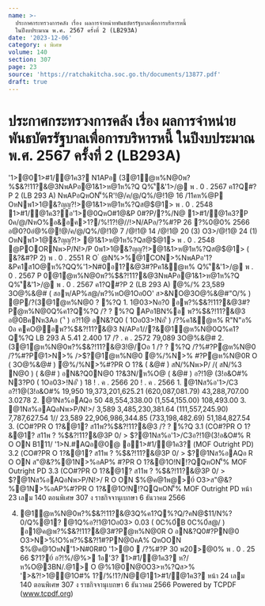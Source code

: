 ```yaml
---
name: >-
  ประกาศกระทรวงการคลัง เรื่อง ผลการจำหน่ายพันธบัตรรัฐบาลเพื่อการบริหารหนี้
  ในปีงบประมาณ พ.ศ. 2567 ครั้งที่ 2 (LB293A)
date: '2023-12-06'
category: ง พิเศษ
volume: 140
section: 307
page: 23
source: 'https://ratchakitcha.soc.go.th/documents/13877.pdf'
draft: true
---
```


# ประกาศกระทรวงการคลัง เรื่อง ผลการจำหน่ายพันธบัตรรัฐบาลเพื่อการบริหารหนี้ ในปีงบประมาณ พ.ศ. 2567 ครั้งที่ 2 (LB293A)

'1>@01>#1/@1ค3? N1APอ (3@1ํ@ห%N@0พ?%$&?!11?&@3NพAPอ@1&1>ห@1ห%?Q Q%'ี&'1>/@ พ . 0 . 2567 ค1?Q#?P 2 (LB 293 A) NพAPอQหON'็%R'!@/ค/@/Q%/@!1@ 16 /11คห%@P OหNพ1>1@&?ญญ?!>@1&1>ห@1ห%?Qส@$@1> พ . 0 . 2548 1>#1/@1ค3?อ'1>@0QหO#1@&P 0#?P/?%/N@ 1>#1/@1ค3?P 0ค/@/NหO%อ&อค>1?/%!1?!@//!>N/APอ/?%#?P 26 ?%0@0% 2566 อ@0?0อํ@%@!@/ค/@/Q%/@!1@ 7 /@!1@ 14 /@!1@ 20 (3) O3>/@!1@ 24 (1) OหNพ1>1@&?ญญ?!> @1&1>ห@1ห%?Qส@$@1> พ . 0 . 2548 @POORNพ>P/N!>/P 0พ1>1@&?ญญ?!>@1&1>ห@1ห%?Qส@$@1> ( &?&#?P 2) พ . 0 . 2551 R O ํ @N%>%@1CON>%NพAPอ'1?&Pค1ส1O@ห%?QQ%'1>N#0อ1?&@3#?Pค1&ํ@ห% Q%'ี&'1>/@ พ . 0 . 2567 P 0@1ํ@ห%N@0พ?%$&?!11?&@3NพAPอ@1&1>ห@1ห%?Q Q%'ี&'1>/@ พ . 0 . 2567 ค1?Q#?P 2 (LB 293 A) ํ@%/% 23,589 3O@%&@# ( สอห/AP%ส@/พ?%หO@1Oอ0O' ส>&NO@3O@%&@#"O/% ) @P/?(3@1ํ@ห%N@0 ? %?Q 1. 1@03>Nอ?0 อพ?%$&?!11?&@3#?Pํ@ห%N@0Q%ค1?Q%?Q /? ? %?Q APอ1BN%อ พ?%$&?!11?&@3 อ@0BคNห3Aอ ( 'ี ) อ?!1@ อN&?Q0 ( 1Oอ03>!Nอ'ี ) /?%ค1&ํ@ห% R"N"อ% 0อ คคO@อพ?%$&?!11?&@3 N/APอ1//?&@1ํ@ห%N@0Q%ค1?Q%?Q LB 293 A 5.41 2.400 17 /? . ค . 2572 79,089 3O@%&@# 2. (3@1ํ@ห%N@0พ?%$&?!11?&@3!@/Oอ 1 /? ? %?Q /?%#?Pํ@ห%N@0 /?%#?Pํ@1>N>% />$?@1ํ@ห%N@0 ํ@%/%N>% #?Pํ@ห%N@0R O ( 3O@%&@# ) ํ@%/%N>%#?PR O 1?& ( &@# ) สN/%Nพ>P/ /( สN/%3 N@0 ) ( &@# ) อN&?Q0N@0 1?&3N/ห%O@ ( &@# ) อ?!1@ (3!อ&O#% N3?P0 ( 1Oอ03>!Nอ'ี ) 18 ! . ค . 2566 20 ! . ค . 2566 1. @1Nส%อ'1>/C3 อ?!1@(3!อ&O#% 19,950 19,373,201,625.21 (620,087,081.79) 43,288,707.00 3.0278 2. @1Nส%อAQอ 50 48,554,338.00 (1,554,155.00) 108,493.00 3. @1Nส%อAQอNพ>P/N!>/ 3,589 3,485,230,381.64 (111,557,245.90) 7,787,627.54 1// 23,589 22,906,986,344.85 (733,198,482.69) 51,184,827.54 3. (CO#?PR O 1?&@1? ส11พ?%$&?!11?&@3 /? ? %?Q 3.1 (CO#?PR O 1?&@1? ส11พ ? %$&?!11?&@3P 0/ > $?@1Nส%อ'1>/C3อ?!1@(3!อ&O#% R O ON $%@ค@1พ@>0์O3>ส"@&?%@1N>%อAP%#?PR O 1?&@1O!N!?QQหON'็%(COคO@ห3?สํ@ห1?&$B111/ '1>N.#AQอ@0@ อ1>#1/@1ค3? (MOF Outright PD) 3.2 (CO#?PR O 1?&@1? ส11พ ? %$&?!11?&@3P 0/ > $?@1Nส%อAQอ R O ON ส"@&?%@1N>%อAP% #?PR O 1?&@1O!N!?QQหON'็% MOF Outright PD 3.3 (CO#?PR O 1?&@1? ส11พ ? %$&?!11?&@3P 0/ > $?@1Nส%อAQอNพ>P/N!>/ R O ON $%@ค@1พ@>0์ O3>ส"@&?%@1N>%อAP%#?PR O 1?&@1O!N!?QQหON'็% MOF Outright PD หน้า 23 เลม 140 ตอนพิเศษ 307 ง ราชกิจจานุเบกษา 6 ธันวาคม 2566

4. @1ํ@ห%N@0พ?%$&?!11?&@3Q%ค1?Q%?Q/?คN@$11/N%?0/Q%@1? @1Q%อ?!1@1Oอ03> 0.03 ( 0C%0์B 0C%0์ส@/ ) อ1@ค@พ?%$&?!11?&@3#?Pํ@ห%N@0R O อN&?Q0#?PN@0 O3>N>%!O%พ?%$&?!1#?PN@0คA% QหOON $%@ค@1OหN'1>N#0R#0 '1>@0  /?%#?P 30 พ20>@0% พ . 0 . 25 66 $?1?0์ อ?!%/@%> 1อ'3? 1>#1/@1ค3? ห?/ห%O@3BN/.@1> O @%1@0N@0O3>ห%?Qส>% '>&?!>1@@1O#% 1?/%!1?/N@@11>#1/@1ค3? หน้า 24 เลม 140 ตอนพิเศษ 307 ง ราชกิจจานุเบกษา 6 ธันวาคม 2566 Powered by TCPDF (www.tcpdf.org)
